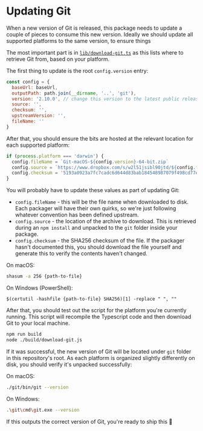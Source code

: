 # Updating Git

When a new version of Git is released, this package needs to update a couple of
pieces to consume this new version. Ideally we should update all supported
platforms to the same version, to ensure things

The most important part is in [`lib/download-git.ts`](https://github.com/desktop/git-kitchen-sink/blob/master/lib/download-git.ts)
as this lists where to retrieve Git from, based on your platform.

The first thing to update is the root `config.version` entry:

```js
const config = {
  baseUrl: baseUrl,
  outputPath: path.join(__dirname, '..', 'git'),
  version: '2.10.0', // change this version to the latest public release of Git
  source: '',
  checksum: '',
  upstreamVersion: '',
  fileName: ''
}
```

After that, you should ensure the bits are hosted at the relevant location for
each supported platform:

```js
if (process.platform === 'darwin') {
  config.fileName = `Git-macOS-${config.version}-64-bit.zip`
  config.source = `https://www.dropbox.com/s/w2l51jsibl90jtd/${config.fileName}?dl=1`
  config.checksum = '5193a0923a7fc7cadc6d644d83bab184548987079f498cd77ee9df2a4509402e'
}
```

You will probably have to update these values as part of updating Git:

 - `config.fileName` - this will be the file name when downloaded to disk. Each packager will have their own quirks, so we're just following whatever convention has been defined upstream.
 - `config.source` - the location of the archive to download. This is retrieved during an `npm install` and unpacked to the `git` folder inside your package.
 - `config.checksum` - the SHA256 checksum of the file. If the packager hasn't documented this, you should download the file yourself and generate this to verify the contents haven't changed.

On macOS:

```sh
shasum -a 256 {path-to-file}
```

On Windows (PowerShell):

```
$(certutil -hashfile {path-to-file} SHA256)[1] -replace " ", ""
```

After that, you should test out the script for the platform you're currently running. This script will recompile the Typescript code and then download Git to your local machine.

```sh
npm run build
node ./build/download-git.js
```

If it was successful, the new version of Git will be located under `git` folder in this repository's root. As each platform is organized slightly differently on disk, you should verify it's unpacked successfully:

On macOS:

```sh
./git/bin/git --version
```

On Windows:

```sh
.\git\cmd\git.exe --version
```

If this outputs the correct version of Git, you're ready to ship this :metal:
